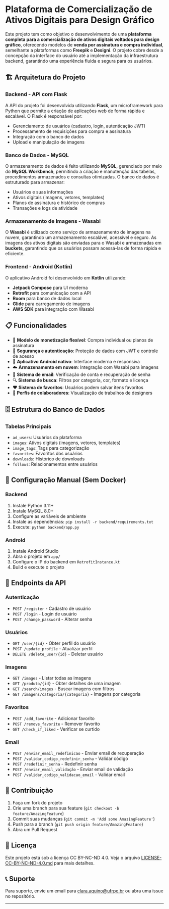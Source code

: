 # Plataforma de Comercialização de Ativos Digitais para Design Gráfico

Este projeto tem como objetivo o desenvolvimento de uma **plataforma completa para a comercialização de ativos digitais voltados para design gráfico**, oferecendo modelos de **venda por assinatura e compra individual**, semelhante a plataformas como **Freepik** e **Designi**. O projeto cobre desde a concepção da interface do usuário até a implementação da infraestrutura backend, garantindo uma experiência fluida e segura para os usuários.

## 🏗️ Arquitetura do Projeto

### Backend - API com Flask
A API do projeto foi desenvolvida utilizando **Flask**, um microframework para Python que permite a criação de aplicações web de forma rápida e escalável. O Flask é responsável por:

- Gerenciamento de usuários (cadastro, login, autenticação JWT)
- Processamento de requisições para compra e assinatura
- Integração com o banco de dados
- Upload e manipulação de imagens

### Banco de Dados - MySQL
O armazenamento de dados é feito utilizando **MySQL**, gerenciado por meio do **MySQL Workbench**, permitindo a criação e manutenção das tabelas, procedimentos armazenados e consultas otimizadas.
O banco de dados é estruturado para armazenar:

- Usuários e suas informações
- Ativos digitais (imagens, vetores, templates)
- Planos de assinatura e histórico de compras
- Transações e logs de atividade

### Armazenamento de Imagens - Wasabi
O **Wasabi** é utilizado como serviço de armazenamento de imagens na nuvem, garantindo um armazenamento escalável, acessível e seguro. As imagens dos ativos digitais são enviadas para o Wasabi e armazenadas em **buckets**, garantindo que os usuários possam acessá-las de forma rápida e eficiente.

### Frontend - Android (Kotlin)
O aplicativo Android foi desenvolvido em **Kotlin** utilizando:
- **Jetpack Compose** para UI moderna
- **Retrofit** para comunicação com a API
- **Room** para banco de dados local
- **Glide** para carregamento de imagens
- **AWS SDK** para integração com Wasabi

## 📋 Funcionalidades

- 🛒 **Modelo de monetização flexível**: Compra individual ou planos de assinatura
- 🔐 **Segurança e autenticação**: Proteção de dados com JWT e controle de acesso
- 📱 **Aplicativo Android nativo**: Interface moderna e responsiva
- ☁️ **Armazenamento em nuvem**: Integração com Wasabi para imagens
- 📧 **Sistema de email**: Verificação de conta e recuperação de senha
- 🔍 **Sistema de busca**: Filtros por categoria, cor, formato e licença
- ❤️ **Sistema de favoritos**: Usuários podem salvar itens favoritos
- 👥 **Perfis de colaboradores**: Visualização de trabalhos de designers

## 🗄️ Estrutura do Banco de Dados

### Tabelas Principais
- `ad_users`: Usuários da plataforma
- `images`: Ativos digitais (imagens, vetores, templates)
- `image_tags`: Tags para categorização
- `favorites`: Favoritos dos usuários
- `downloads`: Histórico de downloads
- `follows`: Relacionamentos entre usuários

## 🔧 Configuração Manual (Sem Docker)

### Backend
1. Instale Python 3.11+
2. Instale MySQL 8.0+
3. Configure as variáveis de ambiente
4. Instale as dependências: `pip install -r backend/requirements.txt`
5. Execute: `python backend/app.py`

### Android
1. Instale Android Studio
2. Abra o projeto em `app/`
3. Configure o IP do backend em `RetrofitInstance.kt`
4. Build e execute o projeto

## 📝 Endpoints da API

### Autenticação
- `POST /register` - Cadastro de usuário
- `POST /login` - Login de usuário
- `POST /change_password` - Alterar senha

### Usuários
- `GET /user/{id}` - Obter perfil do usuário
- `POST /update_profile` - Atualizar perfil
- `DELETE /delete_user/{id}` - Deletar usuário

### Imagens
- `GET /images` - Listar todas as imagens
- `GET /produto/{id}` - Obter detalhes de uma imagem
- `GET /search/images` - Buscar imagens com filtros
- `GET /imagens/categoria/{categoria}` - Imagens por categoria

### Favoritos
- `POST /add_favorite` - Adicionar favorito
- `POST /remove_favorite` - Remover favorito
- `GET /check_if_liked` - Verificar se curtido

### Email
- `POST /enviar_email_redefinicao` - Enviar email de recuperação
- `POST /validar_codigo_redefinir_senha` - Validar código
- `POST /redefinir_senha` - Redefinir senha
- `POST /enviar_email_validação` - Enviar email de validação
- `POST /validar_codigo_validacao_email` - Validar email

## 🤝 Contribuição

1. Faça um fork do projeto
2. Crie uma branch para sua feature (`git checkout -b feature/AmazingFeature`)
3. Commit suas mudanças (`git commit -m 'Add some AmazingFeature'`)
4. Push para a branch (`git push origin feature/AmazingFeature`)
5. Abra um Pull Request

## 📄 Licença

Este projeto está sob a licença CC BY-NC-ND 4.0. Veja o arquivo [LICENSE-CC-BY-NC-ND-4.0.md](LICENSE-CC-BY-NC-ND-4.0.md) para mais detalhes.

## 📞 Suporte

Para suporte, envie um email para clara.aquino@ufrpe.br ou abra uma issue no repositório.

---
